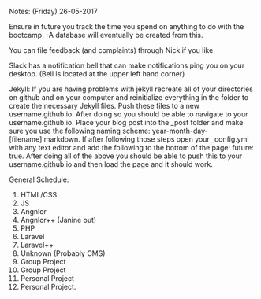 Notes: (Friday) 26-05-2017

Ensure in future you track the time you spend on anything to do with the bootcamp.
	-A database will eventually be created from this.

You can file feedback (and complaints) through Nick if you like.

Slack has a notification bell that can make notifications ping you on your desktop. (Bell is located at the upper left hand corner)


Jekyll: If you are having problems with jekyll recreate all of your directories on github and on your computer and reinitialize everything in the folder to create the necessary Jekyll files. Push these files to a new username.github.io. After doing so you should be able to navigate to your username.github.io. Place your blog post into the _post folder and make sure you use the following naming scheme: year-month-day-[filename].markdown. If after following those steps open your _config.yml with any text editor and add the following to the bottom of the page: future: true. After doing all of the above you should be able to push this to your username.github.io and then load the page and it should work.





General Schedule:

1. HTML/CSS
2. JS
3. Angnlor
4. Angnlor++ (Janine out)
5. PHP
5. Laravel
7. Laravel++ 
8. Unknown (Probably CMS)
9. Group Project
10. Group Project
11. Personal Project
12. Personal Project.
